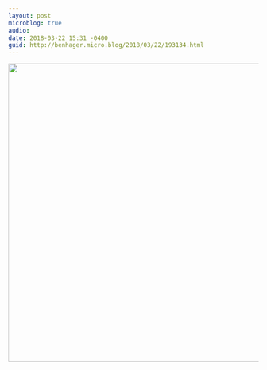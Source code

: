 ```yaml
---
layout: post
microblog: true
audio: 
date: 2018-03-22 15:31 -0400
guid: http://benhager.micro.blog/2018/03/22/193134.html
---
```


<a href="http://hager.blog/uploads/2018/7985cce839.jpg"><img src="http://hager.blog/uploads/2018/7985cce839.jpg" width="600" height="600" style="height: auto;" class="sunlit_image" /></a>


